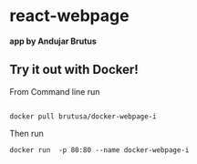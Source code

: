 # react-webpage 
**app by Andujar Brutus**

## Try it out with Docker!

From Command line run
```

docker pull brutusa/docker-webpage-i

```

Then run

```
docker run  -p 80:80 --name docker-webpage-i

```

